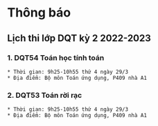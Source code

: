 # Thông báo
## Lịch thi lớp DQT kỳ 2 2022-2023
### 1. DQT54 Toán học tính toán
    * Thời gian: 9h25-10h55 thứ 4 ngày 29/3
    * Địa điểm: Bộ môn Toán ứng dụng, P409 nhà A1
### 2. DQT53 Toán rời rạc
    * Thời gian: 9h25-10h55 thứ 4 ngày 29/3
    * Địa điểm: Bộ môn Toán ứng dụng, P409 nhà A1
